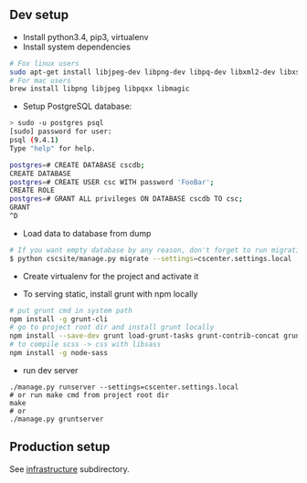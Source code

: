 ## Dev setup

 
* Install python3.4, pip3, virtualenv
* Install system dependencies
```bash
# Fox linux users
sudo apt-get install libjpeg-dev libpng-dev libpq-dev libxml2-dev libxslt1-dev libmagic-dev
# For mac users
brew install libpng libjpeg libpqxx libmagic
```
* Setup PostgreSQL database:

```bash
> sudo -u postgres psql
[sudo] password for user:
psql (9.4.1)
Type "help" for help.

postgres=# CREATE DATABASE cscdb;
CREATE DATABASE
postgres=# CREATE USER csc WITH password 'FooBar';
CREATE ROLE
postgres=# GRANT ALL privileges ON DATABASE cscdb TO csc;
GRANT
^D
```
* Load data to database from dump
```bash
# If you want empty database by any reason, don't forget to run migrations
$ python cscsite/manage.py migrate --settings=cscenter.settings.local
```
* Create virtualenv for the project and activate it


* To serving static, install grunt with npm locally

```bash
# put grunt cmd in system path
npm install -g grunt-cli
# go to project root dir and install grunt locally
npm install --save-dev grunt load-grunt-tasks grunt-contrib-concat grunt-contrib-uglify grunt-sass grunt-contrib-watch
# to compile scss -> css with libsass
npm install -g node-sass
```
* run dev server 
```
./manage.py runserver --settings=cscenter.settings.local
# or run make cmd from project root dir
make
# or
./manage.py gruntserver
```

## Production setup

See [infrastructure](https://github.com/cscenter/site/tree/master/infrastructure) subdirectory.
